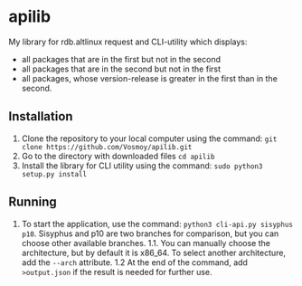 # apilib
My library for rdb.altlinux request and CLI-utility which displays:
- all packages that are in the first but not in the second
- all packages that are in the second but not in the first
- all packages, whose version-release is greater in the first than in the second.

## Installation
1. Clone the repository to your local computer using the command: `git clone https://github.com/Vosmoy/apilib.git`
2. Go to the directory with downloaded files `cd apilib`
3. Install the library for CLI utility using the command: `sudo python3 setup.py install`

## Running
1. To start the application, use the command: `python3 cli-api.py sisyphus p10`. Sisyphus and p10 are two branches for comparison, but you can choose other available branches.
1.1. You can manually choose the architecture, but by default it is x86_64. To select another architecture, add the `--arch` attribute.
1.2 At the end of the command, add `>output.json` if the result is needed for further use.
